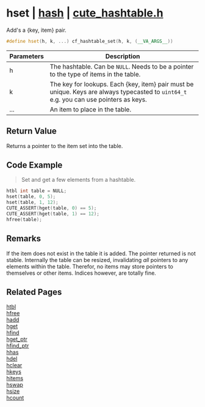 # hset | [hash](https://github.com/RandyGaul/cute_framework/blob/master/docs/hash/README.md) | [cute_hashtable.h](https://github.com/RandyGaul/cute_framework/blob/master/include/cute_hashtable.h)

Add's a {key, item} pair.

```cpp
#define hset(h, k, ...) cf_hashtable_set(h, k, (__VA_ARGS__))
```

Parameters | Description
--- | ---
h | The hashtable. Can be `NULL`. Needs to be a pointer to the type of items in the table.
k | The key for lookups. Each {key, item} pair must be unique. Keys are always typecasted to `uint64_t` e.g. you can use pointers as keys.
... | An item to place in the table.

## Return Value

Returns a pointer to the item set into the table.

## Code Example

> Set and get a few elements from a hashtable.

```cpp
htbl int table = NULL;
hset(table, 0, 5);
hset(table, 1, 12);
CUTE_ASSERT(hget(table, 0) == 5);
CUTE_ASSERT(hget(table, 1) == 12);
hfree(table);
```

## Remarks

If the item does not exist in the table it is added. The pointer returned is not stable. Internally the table can be resized,
invalidating _all_ pointers to any elements within the table. Therefor, no items may store pointers to themselves or other items.
Indices however, are totally fine.

## Related Pages

[htbl](https://github.com/RandyGaul/cute_framework/blob/master/docs/hash/htbl.md)  
[hfree](https://github.com/RandyGaul/cute_framework/blob/master/docs/hash/hfree.md)  
[hadd](https://github.com/RandyGaul/cute_framework/blob/master/docs/hash/hadd.md)  
[hget](https://github.com/RandyGaul/cute_framework/blob/master/docs/hash/hget.md)  
[hfind](https://github.com/RandyGaul/cute_framework/blob/master/docs/hash/hfind.md)  
[hget_ptr](https://github.com/RandyGaul/cute_framework/blob/master/docs/hash/hget_ptr.md)  
[hfind_ptr](https://github.com/RandyGaul/cute_framework/blob/master/docs/hash/hfind_ptr.md)  
[hhas](https://github.com/RandyGaul/cute_framework/blob/master/docs/hash/hhas.md)  
[hdel](https://github.com/RandyGaul/cute_framework/blob/master/docs/hash/hdel.md)  
[hclear](https://github.com/RandyGaul/cute_framework/blob/master/docs/hash/hclear.md)  
[hkeys](https://github.com/RandyGaul/cute_framework/blob/master/docs/hash/hkeys.md)  
[hitems](https://github.com/RandyGaul/cute_framework/blob/master/docs/hash/hitems.md)  
[hswap](https://github.com/RandyGaul/cute_framework/blob/master/docs/hash/hswap.md)  
[hsize](https://github.com/RandyGaul/cute_framework/blob/master/docs/hash/hsize.md)  
[hcount](https://github.com/RandyGaul/cute_framework/blob/master/docs/hash/hcount.md)  
